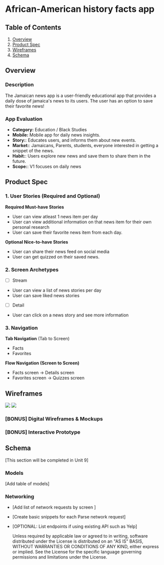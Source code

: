 # African-American history facts app

## Table of Contents

1. [Overview](#Overview)
2. [Product Spec](#Product-Spec)
3. [Wireframes](#Wireframes)
4. [Schema](#Schema)

## Overview

### Description
The Jamaican news app is a user-friendly educational app that provides a daily dose of jamaica's news to its users. The user has an option to save their favorite news!

### App Evaluation
- **Category:** Education / Black Studies
- **Mobile:** Mobile app for daily news insights.
- **Story:**: Educates users, and informs them about new events.
- **Market:**: Jamaicans, Parents, students, everyone interested in getting a snippet of the news.
- **Habit:**: Users explore new news and save them to share them in the future.
- **Scope:**: V1 focuses on daily news

## Product Spec
### 1. User Stories (Required and Optional)
**Required Must-have Stories**
* User can view atleast 1 news item per day
* User can view additional information on that news item for their own personal research
* User can save their favorite news item from each day.

**Optional Nice-to-have Stories**
* User can share their news feed on social media
* User can get quizzed on their saved news.

### 2. Screen Archetypes
- [ ] Stream
* User can view a list of news stories per day
* User can save liked news stories
- [ ] Detail
* User can click on a news story and see more information

### 3. Navigation
**Tab Navigation** (Tab to Screen)
* Facts
* Favorites

**Flow Navigation (Screen to Screen)**
* Facts screen -> Details screen
* Favorites screen -> Quizzes screen 

## Wireframes
![](img1.jpg)
![](img2.jpg)


### [BONUS] Digital Wireframes & Mockups

### [BONUS] Interactive Prototype

## Schema 

[This section will be completed in Unit 9]

### Models

[Add table of models]

### Networking

- [Add list of network requests by screen ]
- [Create basic snippets for each Parse network request]
- [OPTIONAL: List endpoints if using existing API such as Yelp]

    Unless required by applicable law or agreed to in writing, software
    distributed under the License is distributed on an "AS IS" BASIS,
    WITHOUT WARRANTIES OR CONDITIONS OF ANY KIND, either express or implied.
    See the License for the specific language governing permissions and
    limitations under the License.
